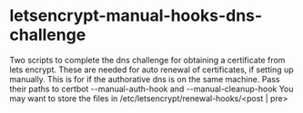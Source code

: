# letsencrypt-manual-hooks-dns-challenge
Two scripts to complete the dns challenge for obtaining a certificate from lets encrypt. These are needed for auto renewal of certificates, if setting up manually. This is for if the authorative dns is on the same machine.
Pass their paths to certbot --manual-auth-hook and --manual-cleanup-hook
You may want to store the files in /etc/letsencrypt/renewal-hooks/<post | pre>
